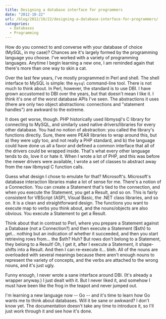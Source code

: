 ```yaml
---
title: Designing a database interface for programmers
date: "2012-10-22"
url: /blog/2012/10/22/designing-a-database-interface-for-programmers/
categories:
  - Databases
  - Programming
---
```

How do you connect to and converse with your database of choice (MySQL, in my case)? Chances are it's largely formed by the programming language you choose. I've worked with a variety of programming languages. Anytime I begin learning a new one, I am reminded again that there's more than one way to skin a cat.

Over the last few years, I've mostly programmed in Perl and shell. The shell interface to MySQL is simple: the `mysql` command-line tool. There is not much to think about. In Perl, however, the standard is to use DBI. I have grown accustomed to DBI over the years, but that doesn't mean I like it. I think it's one of the worst database APIs I've seen. The abstractions it uses (there are only two object abstractions: connections and "statement handles") are awkward to the extreme.

It does get worse, though. PHP historically used libmysql's C library for connecting to MySQL, and similarly used native drivers/libraries for every other database. You had no notion of abstraction: you called the library's functions directly. Sure, there were PEAR libraries to wrap around this, but a) they were ugly too, and not really a PHP standard, and b) the language could have done us all a favor and defined a common interface that all of the drivers could be wrapped inside. That's what every other language tends to do, love it or hate it. When I wrote a lot of PHP, and this was before the newer drivers were available, I wrote a set of classes to abstract away from the raw libmysql C function calls.

Guess what design I chose to emulate for that? Microsoft's. Microsoft's database interaction libraries make a lot of sense for me. There's a notion of a Connection. You can create a Statement that's tied to the connection, and when you execute the Statement, you get a Result, and so on. This is fairly consistent for VBScript (ASP), Visual Basic, the .NET class libraries, and so on. It is a clean and straightforward design. The functions you want to execute map to verbs you think about, and the nouns/objects are also obvious. You execute a Statement to get a Result.

Think about that in contrast to Perl, where you prepare a Statement against a Database (not a Connection?) and then execute a Statement ($sth) to get&#8230; nothing but an indication of whether it succeeded, and then you start retrieving rows from&#8230; the $sth? Huh? But rows don't belong to a Statement, they belong to a Result! Oh, I get it, after I execute a Statement, it shape-shifts into a Result. And then I can re-execute it&#8230; bleh. All of the nouns are overloaded with several meanings because there aren't enough nouns to represent the variety of concepts, and the verbs are attached to the wrong nouns, and it's just ugly.

Funny enough, I never wrote a sane interface around DBI. (It's already a wrapper anyway.) I just dealt with it. But I never liked it, and somehow I must have been like the frog in the teapot and never jumped out.

I'm learning a new language now -- Go -- and it's time to learn how Go wants me to think about databases. Will it be sane or awkward? I don't know yet. The documentation doesn't take any time to introduce it, so I'll just work through it and see how it's done.
